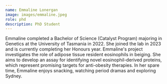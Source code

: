 ```yaml
---
name: Emmaline Lonergan
image: images/emmaline.jpeg
role: phd
description: PhD Student
---
```


Emmaline completed a Bachelor of Science (Catalyst Program) majoring in Genetics at the University of Tasmania in 2022. She joined the lab in 2023 and is currently completing her Honours year. Emmaline's project investigates the role of adipose tissue resident eosinophils in beiging. She aims to develop an assay for identifying novel eosinophil-derived proteins, which represent promising targets for anti-obesity therapies. In her spare time, Emmaline enjoys snacking, watching period dramas and exploring Sydney.
